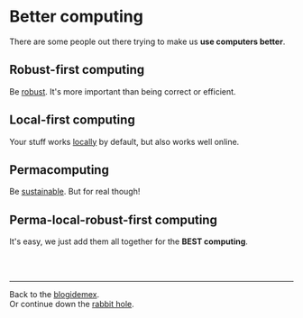 # Better computing

There are some people out there trying to make us **use computers better**.

## Robust-first computing

Be [robust](https://andrewwalpole.com/blog/an-introduction-to-robust-first-computation/). It's more important than being correct or efficient.

## Local-first computing

Your stuff works [locally](https://www.inkandswitch.com/local-first/) by default, but also works well online.

## Permacomputing

Be [sustainable](https://permacomputing.net/permacomputing/). But for real though!

## Perma-local-robust-first computing

It's easy, we just add them all together for the **BEST computing**.

<br>

<br>

<hr>

Back to the [blogidemex](/wikiblogarden).<br>
Or continue down the [rabbit hole](/wikiblogarden/better-computing/better-computing).
